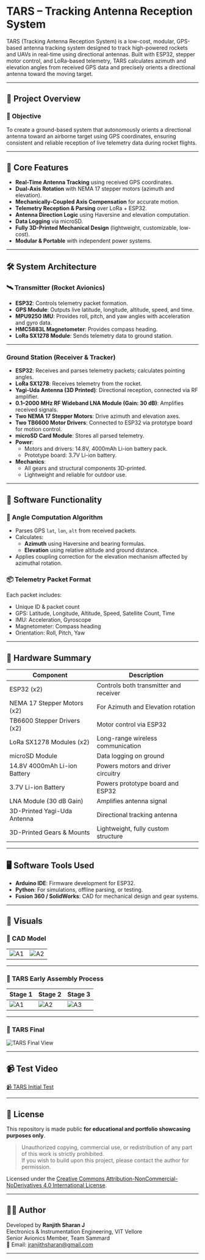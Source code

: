 # TARS – Tracking Antenna Reception System

TARS (Tracking Antenna Reception System) is a low-cost, modular, GPS-based antenna tracking system designed to track high-powered rockets and UAVs in real-time using directional antennas. Built with ESP32, stepper motor control, and LoRa-based telemetry, TARS calculates azimuth and elevation angles from received GPS data and precisely orients a directional antenna toward the moving target.

---

## 🚀 Project Overview

### 🎯 Objective
To create a ground-based system that autonomously orients a directional antenna toward an airborne target using GPS coordinates, ensuring consistent and reliable reception of live telemetry data during rocket flights.

---

## 📡 Core Features

- **Real-Time Antenna Tracking** using received GPS coordinates.
- **Dual-Axis Rotation** with NEMA 17 stepper motors (azimuth and elevation).
- **Mechanically-Coupled Axis Compensation** for accurate motion.
- **Telemetry Reception & Parsing** over LoRa + ESP32.
- **Antenna Direction Logic** using Haversine and elevation computation.
- **Data Logging** via microSD.
- **Fully 3D-Printed Mechanical Design** (lightweight, customizable, low-cost).
- **Modular & Portable** with independent power systems.

---

## 🛠️ System Architecture

### 🛰️ Transmitter (Rocket Avionics)
- **ESP32**: Controls telemetry packet formation.
- **GPS Module**: Outputs live latitude, longitude, altitude, speed, and time.
- **MPU9250 IMU**: Provides roll, pitch, and yaw angles with acceleration and gyro data.
- **HMC5883L Magnetometer**: Provides compass heading.
- **LoRa SX1278 Module**: Sends telemetry data to ground station.

---

###  Ground Station (Receiver & Tracker)
- **ESP32**: Receives and parses telemetry packets; calculates pointing angles.
- **LoRa SX1278**: Receives telemetry from the rocket.
- **Yagi-Uda Antenna (3D Printed)**: Directional reception, connected via RF amplifier.
- **0.1–2000 MHz RF Wideband LNA Module (Gain: 30 dB)**: Amplifies received signals.
- **Two NEMA 17 Stepper Motors**: Drive azimuth and elevation axes.
- **Two TB6600 Motor Drivers**: Connected to ESP32 via prototype board for motion control.
- **microSD Card Module**: Stores all parsed telemetry.
- **Power**:
  - Motors and drivers: 14.8V, 4000mAh Li-ion battery pack.
  - Prototype board: 3.7V Li-ion battery.
- **Mechanics**:
  - All gears and structural components 3D-printed.
  - Lightweight and reliable for outdoor use.

---

## 🧠 Software Functionality

### 📐 Angle Computation Algorithm
- Parses GPS `lat`, `lon`, `alt` from received packets.
- Calculates:
  - **Azimuth** using Haversine and bearing formulas.
  - **Elevation** using relative altitude and ground distance.
- Applies coupling correction for the elevation mechanism affected by azimuthal rotation.

### 📦 Telemetry Packet Format
Each packet includes:
- Unique ID & packet count
- GPS: Latitude, Longitude, Altitude, Speed, Satellite Count, Time
- IMU: Acceleration, Gyroscope
- Magnetometer: Compass heading
- Orientation: Roll, Pitch, Yaw

---

## 🔌 Hardware Summary

| Component                    | Description                            |
|------------------------------|----------------------------------------|
| ESP32 (x2)                   | Controls both transmitter and receiver |
| NEMA 17 Stepper Motors (x2)  | For Azimuth and Elevation rotation     |
| TB6600 Stepper Drivers (x2)  | Motor control via ESP32                |
| LoRa SX1278 Modules (x2)     | Long-range wireless communication      |
| microSD Module               | Data logging on ground                 |
| 14.8V 4000mAh Li-ion Battery | Powers motors and driver circuitry     |
| 3.7V Li-ion Battery          | Powers prototype board and ESP32       |
| LNA Module (30 dB Gain)      | Amplifies antenna signal               |
| 3D-Printed Yagi-Uda Antenna  | Directional tracking antenna           |
| 3D-Printed Gears & Mounts    | Lightweight, fully custom structure    |

---

## 🖥️ Software Tools Used

- **Arduino IDE**: Firmware development for ESP32.
- **Python**: For simulations, offline parsing, or testing.
- **Fusion 360 / SolidWorks**: CAD for mechanical design and gear systems.

---

## 📸 Visuals

### 🔧 CAD Model

|  |  |
|---------|---------|
| ![A1](media/CAD_model.jpg) | ![A2](media/CAD_model-2.jpg) |

---

### 🧩 TARS Early Assembly Process

| Stage 1 | Stage 2 | Stage 3 |
|---------|---------|---------|
| ![A1](media/TARS_Assembly-1.jpg) | ![A2](media/TARS_Assembly-2.jpg) | ![A3](media/TARS_Assembly-3.jpg) |


---

### 🧷 TARS Final

![TARS Final View](media/TARS_Final.jpg)

---

## 📹 Test Video

[📹 TARS Initial Test ](media/TARS_testing_video.mp4)

---

## 📄 License

This repository is made public **for educational and portfolio showcasing purposes only**.

> Unauthorized copying, commercial use, or redistribution of any part of this work is strictly prohibited.  
> If you wish to build upon this project, please contact the author for permission.

Licensed under the [Creative Commons Attribution-NonCommercial-NoDerivatives 4.0 International License](https://creativecommons.org/licenses/by-nc-nd/4.0/).

---

## 👨‍💻 Author

Developed by **Ranjith Sharan J**  
Electronics & Instrumentation Engineering, VIT Vellore  
Senior Avionics Member, Team Sammard  
📧 Email: jranjithsharan@gmail.com

---

